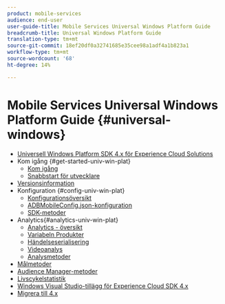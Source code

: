 ```yaml
---
product: mobile-services
audience: end-user
user-guide-title: Mobile Services Universal Windows Platform Guide
breadcrumb-title: Universal Windows Platform Guide
translation-type: tm+mt
source-git-commit: 18ef20df0a32741685e35cee98a1adf4a1b823a1
workflow-type: tm+mt
source-wordcount: '68'
ht-degree: 14%

---
```



# Mobile Services Universal Windows Platform Guide {#universal-windows}

+ [Universell Windows Platform SDK 4.x för Experience Cloud Solutions](overview.md)
+ Kom igång {#get-started-univ-win-plat}
   + [Kom igång](c-getting-started/c-getting-started.md)
   + [Snabbstart för utvecklare](c-getting-started/dev-qs.md)
+ [Versionsinformation](release-notes.md)
+ Konfiguration {#config-univ-win-plat}
   + [Konfigurationsöversikt](c-configuration/c-configuration.md)
   + [ADBMobileConfig.json-konfiguration](c-configuration/c.json.md)
   + [SDK-metoder](c-configuration/methods.md)
+ Analytics{#analytics-univ-win-plat} 
   + [Analytics - översikt](analytics/analytics.md)
   + [Variabeln Produkter](analytics/products.md)
   + [Händelseserialisering](analytics/event-serialization.md)
   + [Videoanalys](analytics/video-qs.md)
   + [Analysmetoder](analytics/analytics-methods.md)
+ [Målmetoder](target/target-methods.md)
+ [Audience Manager-metoder](audiencemgmt/audience-manager-methods.md)
+ [Livscykelstatistik](metrics.md)
+ [Windows Visual Studio-tillägg för Experience Cloud SDK 4.x](extensions/win-vse-4x.md)
+ [Migrera till 4.x](migration-v3.md)
